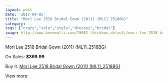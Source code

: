 ```yaml
---
layout: post
date: '2017-04-05'
title: "Mori Lee 2518 Bridal Gown (2011) (ML11_2518BG)"
category: 
tags: ["crazy","sale","style","dresses","bridal"]
image: http://www.benemulti.com/15681-thickbox_default/mori-lee-2518-bridal-gown-2011-ml112518bg.jpg
---
```

Mori Lee 2518 Bridal Gown (2011) (ML11_2518BG)

On Sales: **$369.99**
<a href="https://www.benemulti.com/en/5979-mori-lee-2518-bridal-gown-2011-ml112518bg.html"><amp-img layout="responsive" width="600" height="600" src="//www.benemulti.com/15681-thickbox_default/mori-lee-2518-bridal-gown-2011-ml112518bg.jpg" alt="Mori Lee 2518 Bridal Gown (2011) (ML11_2518BG) 0" /></a>
<a href="https://www.benemulti.com/en/5979-mori-lee-2518-bridal-gown-2011-ml112518bg.html"><amp-img layout="responsive" width="600" height="600" src="//www.benemulti.com/15682-thickbox_default/mori-lee-2518-bridal-gown-2011-ml112518bg.jpg" alt="Mori Lee 2518 Bridal Gown (2011) (ML11_2518BG) 1" /></a>

Buy it: [Mori Lee 2518 Bridal Gown (2011) (ML11_2518BG)](https://www.benemulti.com/en/5979-mori-lee-2518-bridal-gown-2011-ml112518bg.html "Mori Lee 2518 Bridal Gown (2011) (ML11_2518BG)")

View more: [](https://www.benemulti.com/en/- "")